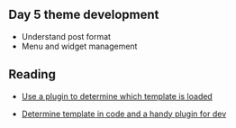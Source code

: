 ## Day 5 theme development

* Understand post format
* Menu and widget management 

## Reading

* [Use a plugin to determine which template is loaded](https://wpshout.com/quick-guides/quickly-determine-theme-file-wordpress-loading-page/)

* [Determine template in code and a handy plugin for dev](https://wordpress.stackexchange.com/questions/37292/how-do-you-find-out-which-template-page-is-serving-the-current-page) 
